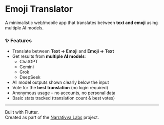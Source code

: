 # Emoji Translator

A minimalistic web/mobile app that translates between **text and emoji** using multiple AI models.

### ✨ Features

- Translate between **Text → Emoji** and **Emoji → Text**
- Get results from **multiple AI models**:
  - ChatGPT
  - Gemini
  - Grok
  - DeepSeek
- All model outputs shown clearly below the input
- Vote for the **best translation** (no login required)
- Anonymous usage – no accounts, no personal data
- Basic stats tracked (translation count & best votes)

---

Built with Flutter.  
Created as part of the [Narrativva Labs](https://labs.narrativva.com) project.
